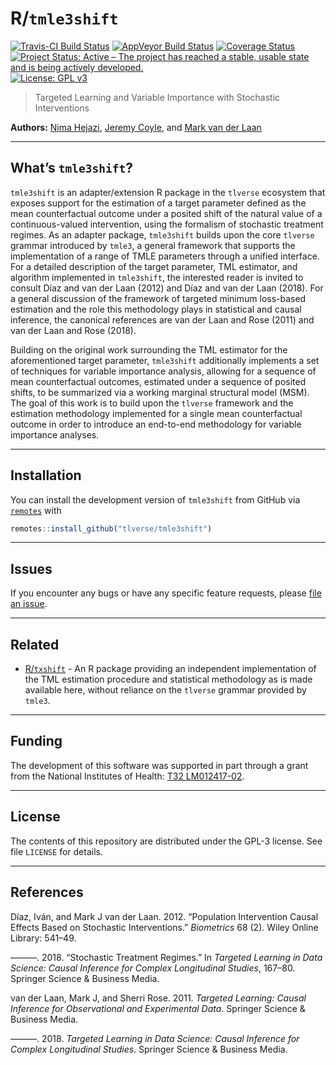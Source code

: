 
<!-- README.md is generated from README.Rmd. Please edit that file -->

# R/`tmle3shift`

[![Travis-CI Build
Status](https://travis-ci.org/tlverse/tmle3shift.svg?branch=master)](https://travis-ci.org/tlverse/tmle3shift)
[![AppVeyor Build
Status](https://ci.appveyor.com/api/projects/status/github/tlverse/tmle3shift?branch=master&svg=true)](https://ci.appveyor.com/project/nhejazi/tmle3shift)
[![Coverage
Status](https://img.shields.io/codecov/c/github/tlverse/tmle3shift/master.svg)](https://codecov.io/github/tlverse/tmle3shift?branch=master)
[![Project Status: Active – The project has reached a stable, usable
state and is being actively
developed.](http://www.repostatus.org/badges/latest/active.svg)](http://www.repostatus.org/#active)
[![License: GPL
v3](https://img.shields.io/badge/License-GPL%20v3-blue.svg)](http://www.gnu.org/licenses/gpl-3.0)

> Targeted Learning and Variable Importance with Stochastic
> Interventions

**Authors:** [Nima Hejazi](https://nimahejazi.org), [Jeremy
Coyle](https://github.com/jeremyrcoyle), and [Mark van der
Laan](https://vanderlaan-lab.org)

-----

## What’s `tmle3shift`?

`tmle3shift` is an adapter/extension R package in the `tlverse`
ecosystem that exposes support for the estimation of a target parameter
defined as the mean counterfactual outcome under a posited shift of the
natural value of a continuous-valued intervention, using the formalism
of stochastic treatment regimes. As an adapter package, `tmle3shift`
builds upon the core `tlverse` grammar introduced by `tmle3`, a general
framework that supports the implementation of a range of TMLE parameters
through a unified interface. For a detailed description of the target
parameter, TML estimator, and algorithm implemented in `tmle3shift`, the
interested reader is invited to consult Díaz and van der Laan (2012) and
Díaz and van der Laan (2018). For a general discussion of the framework
of targeted minimum loss-based estimation and the role this methodology
plays in statistical and causal inference, the canonical references are
van der Laan and Rose (2011) and van der Laan and Rose (2018).

Building on the original work surrounding the TML estimator for the
aforementioned target parameter, `tmle3shift` additionally implements a
set of techniques for variable importance analysis, allowing for a
sequence of mean counterfactual outcomes, estimated under a sequence of
posited shifts, to be summarized via a working marginal structural model
(MSM). The goal of this work is to build upon the `tlverse` framework
and the estimation methodology implemented for a single mean
counterfactual outcome in order to introduce an end-to-end methodology
for variable importance analyses.

-----

## Installation

You can install the development version of `tmle3shift` from GitHub via
[`remotes`](https://CRAN.R-project.org/package=remotes) with

``` r
remotes::install_github("tlverse/tmle3shift")
```

-----

## Issues

If you encounter any bugs or have any specific feature requests, please
[file an issue](https://github.com/tlverse/tmle3shift/issues).

-----

## Related

  - [R/`txshift`](https://github.com/nhejazi/txshift) - An R package
    providing an independent implementation of the TML estimation
    procedure and statistical methodology as is made available here,
    without reliance on the `tlverse` grammar provided by `tmle3`.

-----

## Funding

The development of this software was supported in part through a grant
from the National Institutes of Health: [T32
LM012417-02](https://projectreporter.nih.gov/project_info_description.cfm?aid=9248418&icde=37849831&ddparam=&ddvalue=&ddsub=&cr=1&csb=default&cs=ASC&pball=).

-----

## License

The contents of this repository are distributed under the GPL-3 license.
See file `LICENSE` for details.

-----

## References

<div id="refs" class="references">

<div id="ref-diaz2012population">

Díaz, Iván, and Mark J van der Laan. 2012. “Population Intervention
Causal Effects Based on Stochastic Interventions.” *Biometrics* 68 (2).
Wiley Online Library: 541–49.

</div>

<div id="ref-diaz2018stochastic">

———. 2018. “Stochastic Treatment Regimes.” In *Targeted Learning in Data
Science: Causal Inference for Complex Longitudinal Studies*, 167–80.
Springer Science & Business Media.

</div>

<div id="ref-vdl2011targeted">

van der Laan, Mark J, and Sherri Rose. 2011. *Targeted Learning: Causal
Inference for Observational and Experimental Data*. Springer Science &
Business Media.

</div>

<div id="ref-vdl2018targeted">

———. 2018. *Targeted Learning in Data Science: Causal Inference for
Complex Longitudinal Studies*. Springer Science & Business Media.

</div>

</div>
